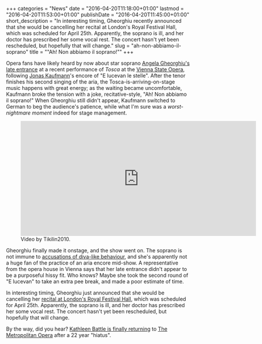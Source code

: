 +++
categories = "News"
date = "2016-04-20T11:18:00+01:00"
lastmod = "2016-04-20T11:53:00+01:00"
publishDate = "2016-04-20T11:45:00+01:00"
short_description = "In interesting timing, Gheorghiu recently announced that she would be cancelling her recital at London&#039;s Royal Festival Hall, which was scheduled for April 25th. Apparently, the soprano is ill, and her doctor has prescribed her some vocal rest. The concert hasn&#039;t yet been rescheduled, but hopefully that will change."
slug = "ah-non-abbiamo-il-soprano"
title = "&quot;Ah! Non abbiamo il soprano!&quot;"
+++

Opera fans have likely heard by now about star soprano [Angela Gheorghiu's late entrance](http://www.nytimes.com/2016/04/19/arts/music/tosca-angela-gheorghiu-missed-entrance.html) at a recent performance of *Tosca* at the [Vienna State Opera](/scene/companies/wiener-staatsoper/), following [Jonas Kaufmann](/scene/people/jonas-kaufmann/)'s encore of "E lucevan le stelle". After the tenor finishes his second singing of the aria, the Tosca-is-arriving-on-stage music happens with great energy; as the waiting became uncomfortable, Kaufmann broke the tension with a joke, recitative-style, "Ah! Non abbiamo il soprano!" When Gheorghiu still didn't appear, Kaufmann switched to German to beg the audience's patience, while what I'm sure was a *worst-nightmare moment* indeed for stage management.

<figure data-type="video">
<iframe width="645" height="315" src="https://www.youtube.com/embed/NnT4QTdzP_I?start=235" frameborder="0" allowfullscreen></iframe><figcaption>Video by Tikilin2010.</figcaption></figure>

Gheorghiu finally made it onstage, and the show went on. The soprano is not immune to [accusations of diva-like behaviour](http://www.nytimes.com/2016/04/19/arts/music/tosca-angela-gheorghiu-missed-entrance.html), and she's apparently not a huge fan of the practice of an aria encore mid-show. A representative from the opera house in Vienna says that her late entrance didn't appear to be a purposeful hissy fit. Who knows? Maybe she took the second round of "E lucevan" to take an extra pee break, and made a poor estimate of time.

In interesting timing, Gheorghiu just announced that she would be cancelling her [recital at London's Royal Festival Hall](http://www.southbankcentre.co.uk/whatson/angela-gheorghiu-91224), which was scheduled for April 25th. Apparently, the soprano is ill, and her doctor has prescribed her some vocal rest. The concert hasn't yet been rescheduled, but hopefully that will change.

By the way, did you hear? [Kathleen Battle is finally returning](http://www.nytimes.com/2016/04/05/arts/music/youre-unfired-kathleen-battle-is-returning-to-the-met-after-22-years.html) to [The Metropolitan Opera](/scene/companies/the-metropolitan-opera/) after a 22 year "hiatus".
